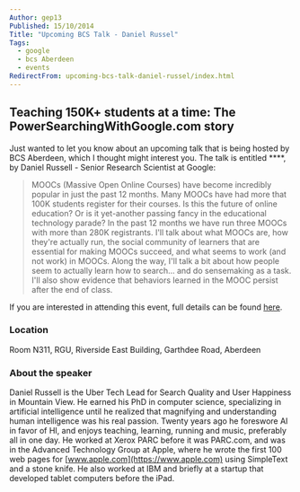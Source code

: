 ```yaml
---
Author: gep13
Published: 15/10/2014
Title: "Upcoming BCS Talk - Daniel Russel"
Tags:
  - google
  - bcs Aberdeen
  - events
RedirectFrom: upcoming-bcs-talk-daniel-russel/index.html
---
```


## Teaching 150K+ students at a time: The PowerSearchingWithGoogle.com story

Just wanted to let you know about an upcoming talk that is being hosted by BCS Aberdeen, which I thought might interest you.  The talk is entitled ****, by Daniel Russell - Senior Research Scientist at Google:

> MOOCs (Massive Open Online Courses) have become incredibly popular in just the past 12 months. Many MOOCs have had more that 100K students register for their courses. Is this the future of online education? Or is it yet-another passing fancy in the educational technology parade? In the past 12 months we have run three MOOCs with more than 280K registrants. I'll talk about what MOOCs are, how they're actually run, the social community of learners that are essential for making MOOCs succeed, and what seems to work (and not work) in MOOCs. Along the way, I'll talk a bit about how people seem to actually learn how to search... and do sensemaking as a task. I'll also show evidence that behaviors learned in the MOOC persist after the end of class.

If you are interested in attending this event, full details can be found [here](https://aberdeen.bcs.org/events.php).

### Location

Room N311, RGU, Riverside East Building, Garthdee Road, Aberdeen

### About the speaker

Daniel Russell is the Uber Tech Lead for Search Quality and User Happiness in Mountain View. He earned his PhD in computer science, specializing in artificial intelligence until he realized that magnifying and understanding human intelligence was his real passion. Twenty years ago he foreswore AI in favor of HI, and enjoys teaching, learning, running and music, preferably all in one day. He worked at Xerox PARC before it was PARC.com, and was in the Advanced Technology Group at Apple, where he wrote the first 100 web pages for [www.apple.com](https://www.apple.com) using SimpleText and a stone knife. He also worked at IBM and briefly at a startup that developed tablet computers before the iPad.
